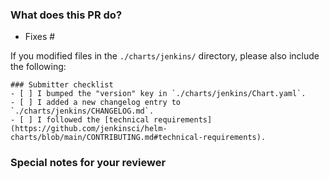 <!-- markdownlint-disable MD041 -->

### What does this PR do?

<!-- Describe the purpose of this PR, and any background context.
*(optional, add the issue number in `Fixes #<issue number>`, to close that issue when the PR gets merged)*
-->

- Fixes #

If you modified files in the `./charts/jenkins/` directory, please also include the following:

```[tasklist]
### Submitter checklist
- [ ] I bumped the "version" key in `./charts/jenkins/Chart.yaml`.
- [ ] I added a new changelog entry to `./charts/jenkins/CHANGELOG.md`.
- [ ] I followed the [technical requirements](https://github.com/jenkinsci/helm-charts/blob/main/CONTRIBUTING.md#technical-requirements).
```

### Special notes for your reviewer

<!-- Leave blank if none -->
